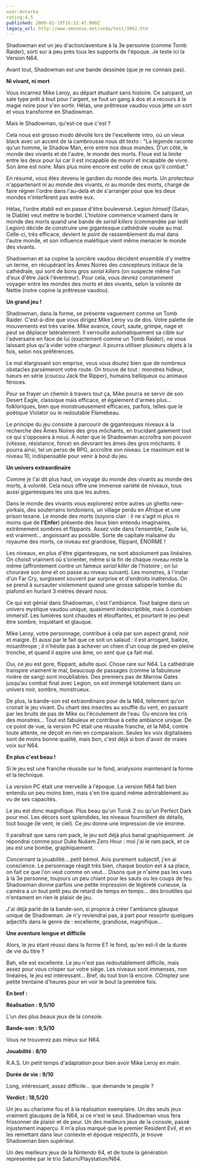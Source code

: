 ```yaml
---
user:Antarka
rating:4.5
published: 2009-02-19T16:32:47.000Z
legacy_url: http://www.emunova.net/veda/test/3062.htm
---
```

Shadowman est un jeu d'action/aventure à la 3e personne (comme Tomb Raider), sorti sur à peu près tous les supports de l'époque. Je teste ici la Version N64\.  

  

Avant tout, Shadowman est une bande dessinée (que je ne connais pas).  

  

**Ni vivant, ni mort**  

  

Vous incarnez Mike Leroy, au départ étudiant sans histoire. Ce salopard, un sale type prêt à tout pour l'argent, se fout un gang à dos et a recours à la magie noire pour s'en sortir. Hélas, une prêtresse vaudou vous jette un sort et vous transforme en Shadowman.  

  

Mais le Shadowman, qu'est-ce que c'est ?  

  

Cela nous est grosso modo dévoilé lors de l'excellente intro, où un vieux black avec un accent de la cambrousse nous dit texto : "La légende raconte qu'un homme, le Shadow Man, erre entre nos deux mondes. D'un côté, le monde des vivants et de l'autre, le monde des morts. Floue est la limite entre les deux pour lui car il est incapable de mourir et incapable de vivre. Son âme est noire. Mais plus noire encore est celle de ceux qu'il combat."  

  

En résumé, vous êtes devenu le gardien du monde des morts. Un protecteur n'appartenant ni au monde des vivants, ni au monde des morts, chargé de faire régner l'ordre dans l'au-delà et de s'arranger pour que les deux mondes n'interfèrent pas entre eux.  

  

Hélas, l'ordre établi est en passe d'être bouleversé. Legion _himself_ (Satan, le Diable) veut mettre le bordel. L'histoire commence vraiment dans le monde des morts quand une bande de _serial killers_ (commandée par ledit Legion) décide de construire une gigantesque cathédrale vouée au mal. Celle-ci, très efficace, devient le point de rassemblement du mal dans l'autre monde, et son influence maléfique vient même menacer le monde des vivants.  

  

Shadowman et sa copine la sorcière vaudou décident ensemble d'y mettre un terme, en récupérant les Âmes Noires des concepteurs initiaux de la cathédrale, qui sont de bons gros _serial killers_ (on suspecte même l'un d'eux d'être Jack l'éventreur). Pour cela, vous devrez constamment voyager entre les mondes des morts et des vivants, selon la volonté de Nettie (notre copine la prêtresse vaudou).  

  

**Un grand jeu !**  

  

Shadowman, dans la forme, se présente vaguement comme un Tomb Raider. C'est-à-dire que vous dirigez Mike Leroy vu de dos. Votre palette de mouvements est très variée. Mike avance, court, saute, grimpe, nage et peut se déplacer latéralement. Il verrouille automatiquement sa cible sur l'adversaire en face de lui (exactement comme un Tomb Raider), ne vous laissant plus qu'à vider votre chargeur. Il pourra utiliser plusieurs objets à la fois, selon nos préférences.  

  

Le mal élargissant son emprise, vous vous doutez bien que de nombreux obstacles parsèmeront votre route. On trouve de tout : monstres hideux, tueurs en série (coucou Jack the Ripper), humains belliqueux ou animaux féroces.  

  

Pour se frayer un chemin à travers tout ça, Mike pourra se servir de son Desert Eagle, classique mais efficace, et également d'armes plus... folkloriques, bien que monstrueusement efficaces, parfois, telles que le poétique Violator ou le redoutable Flamebeau.  

  

Le principe du jeu consiste à parcourir de gigantesques niveaux à la recherche des Âmes Noires des gros môchants, en trucidant gaiement tout ce qui s'opposera à nous. À noter que le Shadowman accroîtra son pouvoir (vitesse, résistance, force) en dévorant les âmes des gros môchants. Il pourra ainsi, tel un perso de RPG, accroître son niveau. Le maximum est le niveau 10, indispensable pour venir à bout du jeu.  

  

**Un univers extraordinaire**  

  

Comme je l'ai dit plus haut, on voyage du monde des vivants au monde des morts, à volonté. Cela nous offre une immense variété de niveaux, tous aussi gigantesques les uns que les autres.  

  

Dans le monde des vivants vous explorerez entre autres un ghetto new-yorkais, des souterrains londoniens, un village perdu en Afrique et une prison texane. Le monde des morts (soyons clair : il ne s'agit ni plus ni moins que de **l'Enfer**) présente des lieux bien entendu imaginaires, extrêmement sombres et flippants. Assez vide dans l'ensemble, l'asile lui, est vraiment... angoissant au possible. Sorte de capitale malsaine du royaume des morts, ce niveau est grandiose, flippant, ÉNORME !  

  

Les niveaux, en plus d'être gigantesques, ne sont absolument pas linéaires. On choisit vraiment où s'orienter, même si la fin de chaque niveau reste la même (affrontement contre un fameux _serial killer_ de l'histoire ; on lui chourave son âme et on passe au niveau suivant). Les monstres, à l'instar d'un Far Cry, surgissent souvent par surprise et d'endroits inattendus. On se prend à sursauter violemment quand une grosse saloperie tombe du plafond en hurlant 3 mètres devant nous.  

  

Ce qui est génial dans Shadowman, c'est l'ambiance. Tout baigne dans un univers mystique vaudou unique, quasiment indescriptible, mais ô combien immersif. Les lumières sont chaudes et étouffantes, et pourtant le jeu peut être sombre, inquiétant et glauque.  

  

Mike Leroy, votre personnage, contribue à cela par son aspect grand, noir et maigre. Et aussi par le fait que ce soit un salaud : il est arrogant, balèze, misanthrope ; il n'hésite pas à achever un chien d'un coup de pied en pleine tronche, et quand il aspire une âme, on sent que ça fait mal.  

  

Oui, ce jeu est gore, flippant, adulte quoi. Chose rare sur N64\. La cathédrale transpire vraiment le mal, beaucoup de passages (comme la fabuleuse rivière de sang) sont inoubliables. Des premiers pas de Marrow Gates jusqu'au combat final avec Legion, on est immergé totalement dans un univers noir, sombre, monstrueux.  

  

De plus, la bande-son est extraordinaire pour de la N64, tellement qu'on croirait le jeu vivant. Du chant des insectes au souffle du vent, en passant par les bruits de pas de Mike ou l'écoulement de l'eau. Ou encore les cris des monstres... Tout est fabuleux et contribue à cette ambiance unique. De ce point de vue, la version PC était une réussite franche, et la N64, contre toute attente, ne déçoit en rien en comparaison. Seules les voix digitalisées sont de moins bonne qualité, mais bon, c'est déjà si bon d'avoir de vraies voix sur N64\.  

  

**En plus c'est beau !**  

  

Si le jeu est une franche réussite sur le fond, analysons maintenant la forme et la technique.  

  

La version PC était une merveille à l'époque. La version N64 fait bien entendu un peu moins bien, mais s'en tire quand même admirablement au vu de ses capacités.  

  

Le jeu est donc magnifique. Plus beau qu'un Turok 2 ou qu'un Perfect Dark pour moi. Les décors sont splendides, les niveaux fourmillent de détails, tout bouge (le vent, le ciel). Ce jeu donne une impression de vie énorme.  

  

Il paraîtrait que sans ram pack, le jeu soit déjà plus banal graphiquement. Je répondrai comme pour Duke Nukem Zero Hour : moi j'ai le ram pack, et ce jeu est une bombe, graphiquement.  

  

Concernant la jouabilité... petit bémol. Avis purement subjectif, j'en ai conscience. Le personnage réagit très bien, chaque bouton est à sa place, on fait ce que l'on veut comme on veut... Disons que je n'aime pas les vues à la 3e personne, toujours un peu chiant pour les sauts ou les coups de feu. Shadowman donne parfois une petite impression de légèreté curieuse, la caméra a un tout petit peu de retard de temps en temps... des broutilles qui n'entament en rien le plaisir de jeu.  

  

J'ai déjà parlé de la bande-son, si propice à créer l'ambiance glauque unique de Shadowman. Je n'y reviendrai pas, à part pour ressortir quelques adjectifs dans le genre de : excellente, grandiose, magnifique...  

  

**Une aventure longue et difficile**  

  

Alors, le jeu étant réussi dans la forme ET le fond, qu'en est-il de la durée de vie du titre ?  

  

Bah, elle est excellente. Le jeu n'est pas redoutablement difficile, mais assez pour vous crisper sur votre siège. Les niveaux sont immenses, non linéaires, le jeu est intéressant... Bref, du tout bon là encore. COmptez une petite trentaine d'heures pour en voir le bout la première fois.  

  

**En bref :**  

  

**Réalisation : 9,5/10**  

  

L'un des plus beaux jeux de la console.  

  

**Bande-son : 9,5/10**  

  

Vous ne trouverez pas mieux sur N64\.  

  

**Jouabilité : 8/10**  

  

R.A.S. Un petit temps d'adaptation pour bien avoir Mike Leroy en main.  

  

**Durée de vie : 9/10**  

  

Long, intéressant, assez difficile... que demande le peuple ?  

  

**Verdict : 18,5/20**  

  

Un jeu au charisme fou et à la réalisation exemplaire. Un des seuls jeux vraiment glauques de la N64, si ce n'est le seul. Shadowman vous fera frissonner de plaisir et de peur. Un des meilleurs jeux de la console, passé injustement inaperçu. Il m'a plus marqué que le premier Resident Evil, et en les remettant dans leur contexte et époque respectifs, je trouve Shadowman bien supérieur.  

  

Un des meilleurs jeux de la Nintendo 64, et de toute la génération représentée par le trio Saturn/Playstation/N64\.